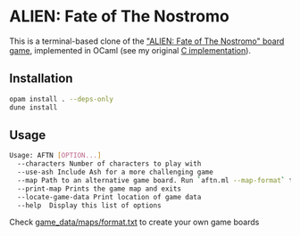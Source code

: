 # ALIEN: Fate of The Nostromo

This is a terminal-based clone of the ["ALIEN: Fate of The Nostromo" board game](https://boardgamegeek.com/boardgame/332321/alien-fate-nostromo), 
implemented in OCaml (see my original [C implementation](https://github.com/CharlesAverill/aftn)).

## Installation

```sh
opam install . --deps-only
dune install
```

## Usage
```sh
Usage: AFTN [OPTION...]
  --characters Number of characters to play with
  --use-ash Include Ash for a more challenging game
  --map Path to an alternative game board. Run `aftn.ml --map-format` to see details
  --print-map Prints the game map and exits
  --locate-game-data Print location of game data
  --help  Display this list of options
```

Check [game_data/maps/format.txt](https://github.com/CharlesAverill/aftn.ml/tree/main/game_data/maps/format.txt) 
to create your own game boards
